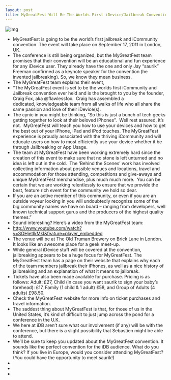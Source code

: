 ```yaml
---
layout: post
title: MyGreatFest Will Be The Worlds First iDevice/Jailbreak Convention
---
```

![img](http://media.idownloadblog.com/wp-content/uploads/2011/02/MGF-Banner-Large.jpg)
* MyGreatFest is going to be the world’s first jailbreak and iCommunity convention. The event will take place on September 17, 2011 in London, UK.
* The conference is still being organized, but the MyGreatFest team promises that their convention will be an educational and fun experience for any iDevice user. They already have the one and only Jay “saurik” Freeman confirmed as a keynote speaker for the convention (he invented jailbreaking). So, we know they mean business.
* The MyGreatFest team explains their event,
* “The MyGreatFest event is set to be the worlds first iCommunity and Jailbreak convention ever held and is the brought to you by the founder, Craig Fox, aka @flawlessfox.  Craig has assembled a dedicated, knowledgeable team from all walks of life who all share the same passion and love of their iDevice(s).
* The cynic in you might be thinking, “So this is just a bunch of tech geeks getting together to look at their beloved iPhones”.  Well rest assured, it’s not.  MyGreatFest will teach you how to use your devices and how to get the best out of your iPhone, iPad and iPod touches. The MyGreatFest experience is proudly associated with the thriving iCommunity and will educate users on how to most efficiently use your device whether it be through Jailbreaking or App Usage.
* The team at MyGreatFest have been working extremely hard since the creation of this event to make sure that no stone is left unturned and no idea is left out in the cold.  The ‘Behind the Scenes’ work has involved collecting information about possible venues and locations, travel and accommodation for those attending, competitions and give-aways and unique MyGreatFest merchandise, plus much much more.  You can be certain that we are working relentlessly to ensure that we provide the best, feature rich event for the community we hold so dear.
* If you are an active member of this community, or even if you are an outside voyeur looking in you will undoubtedly recognize some of the big community names we have on board – ranging from developers, well known technical support gurus and the producers of the highest quality themes.”
* Sound interesting? Here’s a video from the MyGreatFest team:
* http://www.youtube.com/watch?v=SOHjetIkMkI&feature=player_embedded
* The venue will be at The Old Truman Brewery on Brick Lane in London. It looks like an awesome place for a geek meet-up.
* While general iDevice stuff will be covered at the convention, jailbreaking appears to be a huge focus for MyGreatFest. The MyGreatFest team has a page on their website that explains why each of the team members jailbreak their iPhones, as well as a nice history of jailbreaking and an explanation of what it means to jailbreak.
* Tickets have also been made available for purchase. Pricing is as follows: Adult: £27, Child (in case you want saurik to sign your baby’s forehead): £17, Family (1 child & 1 adult) £58, and Group of Adults (4 adults) £98.50.
* Check the MyGreatFest website for more info on ticket purchases and travel information.
* The saddest thing about MyGreatFest is that, for those of us in the United States, it’s kind of difficult to just jump across the pond for a conference in the U.K.
* We here at iDB aren’t sure what our involvement (if any) will be with the conference, but there is a slight possibility that Sebastien might be able to attend.
* We’ll be sure to keep you updated about the MyGreatFest convention. It sounds like the perfect convention for the iDB audience. What do you think? If you live in Europe, would you consider attending MyGreatFest? (You could have the opportunity to meet saurik!)
*  
*  
*  

